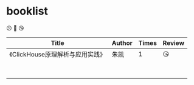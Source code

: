 # booklist

😕 🙂 😘 

| Title                            | Author | Times | Review |
| -------------------------------- | ------ | ----- | ------ |
| 《ClickHouse原理解析与应用实践》 | 朱凯   | 1     | 😘      |
|                                  |        |       |        |
|                                  |        |       |        |
|                                  |        |       |        |
|                                  |        |       |        |
|                                  |        |       |        |
|                                  |        |       |        |
|                                  |        |       |        |
|                                  |        |       |        |

